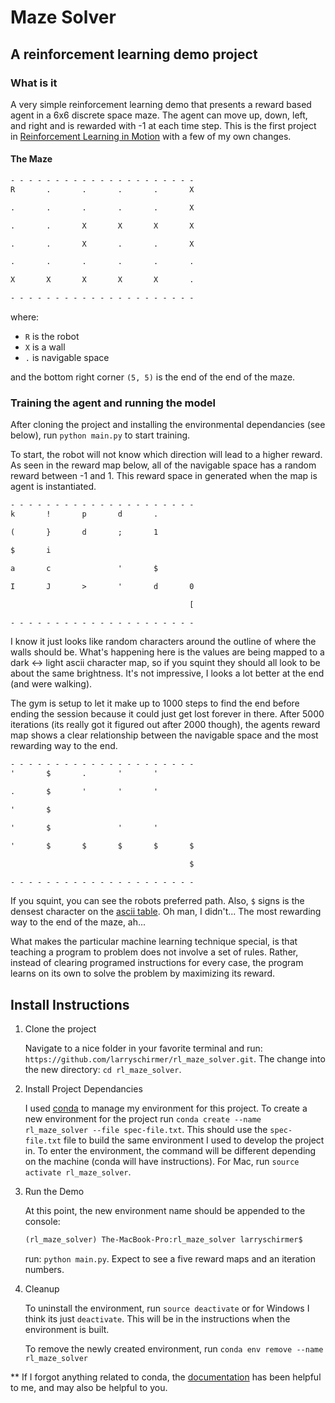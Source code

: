 # Maze Solver

## A reinforcement learning demo project

### What is it

A very simple reinforcement learning demo that presents a reward based agent in a 6x6 discrete space maze. The agent can move up, down, left, and right and is rewarded with -1 at each time step. This is the first project in [Reinforcement Learning in Motion](https://www.manning.com/livevideo/reinforcement-learning-in-motion) with a few of my own changes.

#### The Maze

```txt
- - - - - - - - - - - - - - - - - - - - -
R       .       .       .       .       X

.       .       .       .       .       X

.       .       X       X       X       X

.       .       X       .       .       X

.       .       .       .       .       .

X       X       X       X       X       .

- - - - - - - - - - - - - - - - - - - - -
```

where:

- `R` is the robot
- `X` is a wall
- `.` is navigable space

and the bottom right corner `(5, 5)` is the end of the end of the maze.

### Training the agent and running the model

After cloning the project and installing the environmental dependancies (see below), run `python main.py` to start training.

To start, the robot will not know which direction will lead to a higher reward. As seen in the reward map below, all of the navigable space has a random reward between -1 and 1. This reward space in generated when the map is agent is instantiated.

```txt
- - - - - - - - - - - - - - - - - - - - -
k       !       p       d       .

(       }       d       ;       1

$       i

a       c               '       $

I       J       >       '       d       0

                                        [

- - - - - - - - - - - - - - - - - - - - -
```

I know it just looks like random characters around the outline of where the walls should be. What's happening here is the values are being mapped to a dark <-> light ascii character map, so if you squint they should all look to be about the same brightness. It's not impressive, I looks a lot better at the end (and were walking).

The gym is setup to let it make up to 1000 steps to find the end before ending the session because it could just get lost forever in there. After 5000 iterations (its really got it figured out after 2000 though), the agents reward map shows a clear relationship between the navigable space and the most rewarding way to the end.

```txt
- - - - - - - - - - - - - - - - - - - - -
'       $       .       '       '

.       $       '       '       '

'       $

'       $               '       '

'       $       $       $       $       $

                                        $

- - - - - - - - - - - - - - - - - - - - -
```

If you squint, you can see the robots preferred path. Also, `$` signs is the densest character on the [ascii table](http://mewbies.com/geek_fun_files/ascii/ascii_art_light_scale_and_gray_scale_chart.htm). Oh man, I didn't... The most rewarding way to the end of the maze, ah...

What makes the particular machine learning technique special, is that teaching a program to problem does not involve a set of rules. Rather, instead of clearing programed instructions for every case, the program learns on its own to solve the problem by maximizing its reward.

## Install Instructions

1. Clone the project

   Navigate to a nice folder in your favorite terminal and run: `https://github.com/larryschirmer/rl_maze_solver.git`. The change into the new directory: `cd rl_maze_solver`.

1. Install Project Dependancies

   I used [conda](https://docs.conda.io/en/latest/) to manage my environment for this project. To create a new environment for the project run `conda create --name rl_maze_solver --file spec-file.txt`. This should use the `spec-file.txt` file to build the same environment I used to develop the project in. To enter the environment, the command will be different depending on the machine (conda will have instructions). For Mac, run `source activate rl_maze_solver`.

1. Run the Demo

   At this point, the new environment name should be appended to the console:

   ```txt
   (rl_maze_solver) The-MacBook-Pro:rl_maze_solver larryschirmer$
   ```

   run: `python main.py`. Expect to see a five reward maps and an iteration numbers.

1. Cleanup

   To uninstall the environment, run `source deactivate` or for Windows I think its just `deactivate`. This will be in the instructions when the environment is built.

   To remove the newly created environment, run `conda env remove --name rl_maze_solver`

\*\* If I forgot anything related to conda, the [documentation](https://docs.conda.io/projects/conda/en/latest/user-guide/tasks/manage-environments.html) has been helpful to me, and may also be helpful to you.
